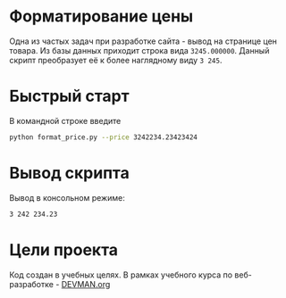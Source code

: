 

#  Форматирование цены
Одна из частых задач при разработке сайта - вывод на странице цен товара. Из базы данных приходит строка вида  `3245.000000`. Данный скрипт преобразует  её к более наглядному виду  `3 245`.


# Быстрый старт
В командной строке введите
``` bash 
python format_price.py --price 3242234.23423424
```


# Вывод скрипта
Вывод в консольном режиме:
``` bash
3 242 234.23
```


# Цели проекта
Код создан в учебных целях. В рамках учебного курса по веб-разработке -  [DEVMAN.org](https://devman.org/)

